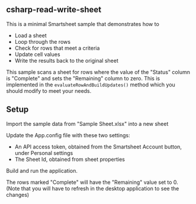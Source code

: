## csharp-read-write-sheet

This is a minimal Smartsheet sample that demonstrates how to
* Load a sheet
* Loop through the rows
* Check for rows that meet a criteria
* Update cell values
* Write the results back to the original sheet


This sample scans a sheet for rows where the value of the "Status" column is "Complete" and sets the "Remaining" column to zero.
This is implemented in the `evaluateRowAndBuildUpdates()` method which you should modify to meet your needs.


## Setup
Import the sample data from "Sample Sheet.xlsx" into a new sheet

Update the App.config file with these two settings:
* An API access token, obtained from the Smartsheet Account button, under Personal settings
* The Sheet Id, obtained from sheet properties 

Build and run the application.

The rows marked "Complete" will have the "Remaining" value set to 0. (Note that you will have to refresh in the desktop application to see the changes)

